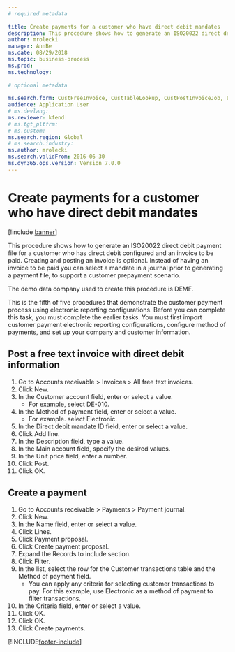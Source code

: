 ```yaml
--- 
# required metadata 
 
title: Create payments for a customer who have direct debit mandates
description: This procedure shows how to generate an ISO20022 direct debit payment file for a customer who has direct debit configured and an invoice to be paid. 
author: mrolecki
manager: AnnBe 
ms.date: 08/29/2018
ms.topic: business-process 
ms.prod:  
ms.technology:  
 
# optional metadata 
 
ms.search.form: CustFreeInvoice, CustTableLookup, CustPostInvoiceJob, LedgerJournalTable, LedgerJournalTransCustPaym, SysQueryForm, CustPaymProposalEdit, BankAccountTableLookUp   
audience: Application User 
# ms.devlang:  
ms.reviewer: kfend
# ms.tgt_pltfrm:  
# ms.custom:  
ms.search.region: Global
# ms.search.industry: 
ms.author: mrolecki
ms.search.validFrom: 2016-06-30 
ms.dyn365.ops.version: Version 7.0.0 
---
```

# Create payments for a customer who have direct debit mandates

[!include [banner](../../includes/banner.md)]

This procedure shows how to generate an ISO20022 direct debit payment file for a customer who has direct debit configured and an invoice to be paid. Creating and posting an invoice is optional. Instead of having an invoice to be paid you can select a mandate in a journal prior to generating a payment file, to support a customer prepayment scenario.



The demo data company used to create this procedure is DEMF.



This is the fifth of five procedures that demonstrate the customer payment process using electronic reporting configurations. Before you can complete this task, you must complete the earlier tasks. You must first import customer payment electronic reporting configurations, configure method of payments, and set up your company and customer information. 


## Post a free text invoice with direct debit information
1. Go to Accounts receivable > Invoices > All free text invoices.
2. Click New.
3. In the Customer account field, enter or select a value.
    * For example, select DE-010.  
4. In the Method of payment field, enter or select a value.
    * For example. select Electronic.  
5. In the Direct debit mandate ID field, enter or select a value.
6. Click Add line.
7. In the Description field, type a value.
8. In the Main account field, specify the desired values.
9. In the Unit price field, enter a number.
10. Click Post.
11. Click OK.

## Create a payment
1. Go to Accounts receivable > Payments > Payment journal.
2. Click New.
3. In the Name field, enter or select a value.
4. Click Lines.
5. Click Payment proposal.
6. Click Create payment proposal.
7. Expand the Records to include section.
8. Click Filter.
9. In the list, select the row for the Customer transactions table and the Method of payment field.
    * You can apply any criteria for selecting customer transactions to pay. For this example, use Electronic as a method of payment to filter transactions.  
10. In the Criteria field, enter or select a value.
11. Click OK.
12. Click OK.
13. Click Create payments.


[!INCLUDE[footer-include](../../../includes/footer-banner.md)]